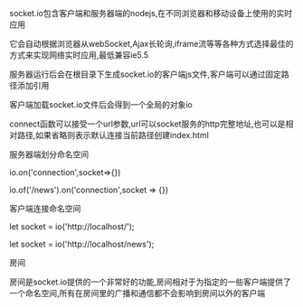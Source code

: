 socket.io包含客户端和服务器端的nodejs,在不同浏览器和移动设备上使用的实时应用

它会自动根据浏览器从webSocket,Ajax长轮询,iframe流等等各种方式选择最佳的方式来实现网络实时应用,最低兼容ie5.5


服务器运行后会在根目录下生成socket.io的客户端js文件,客户端可以通过固定路径添加引用

客户端加载socket.io文件后会得到一个全局的对象io

connect函数可以接受一个url参数,url可以socket服务的http完整地址,也可以是相对路径,如果省略则表示默认连接当前路径创建index.html



服务器端划分命名空间

io.on('connection',socket=>{})

io.of('/news').on('connection',socket => {})


客户端连接命名空间

let socket = io('http://localhost/');

let socket = io('http://localhost/news');


房间

房间是socket.io提供的一个非常好的功能,房间相对于为指定的一些客户端提供了一个命名空间,所有在房间里的广播和通信都不会影响到房间以外的客户端

